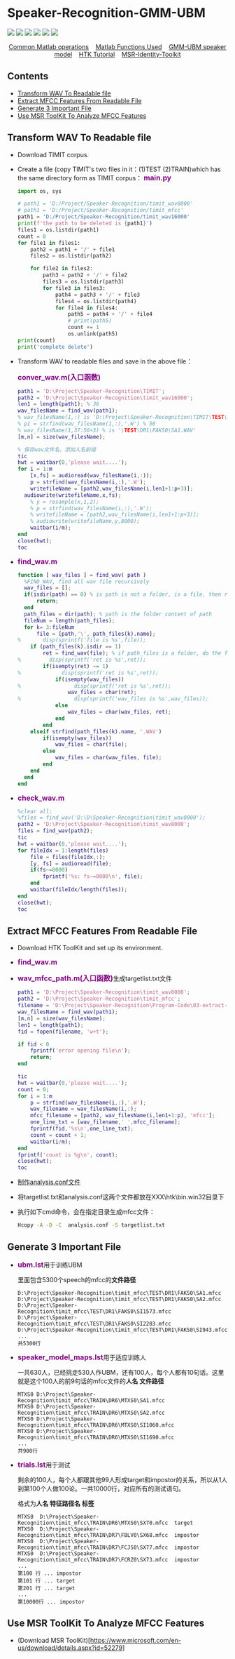 # Speaker-Recognition-GMM-UBM

![](https://img.shields.io/badge/build-success-green) ![](https://img.shields.io/badge/language-matlab-yellow) ![](https://img.shields.io/badge/Toolkit-MSR%20Identity%20Toolkit-orange) ![](https://img.shields.io/badge/method-GMM--UBM-blue) ![](https://img.shields.io/badge/license-MathWorks-brightgreen) 
![](./pictures/01-gmm-ubm.png)

<p align="center">
	<a href="./docs/matlab-common-operations.md">Common Matlab operations</a>&nbsp;&nbsp;&nbsp;
	<a href="./docs/matlab-functions-you-will-encounter.md">Matlab Functions Used</a>&nbsp;&nbsp;&nbsp;
	<a href="./docs/GMM-UBM-speaker-model.md">GMM-UBM speaker model</a>&nbsp;&nbsp;&nbsp;
	<a href="./docs/HTK-Tutorial.md">HTK Tutorial</a>&nbsp;&nbsp;&nbsp;
	<a href="./docs/MSR-Identity-Toolkit.md">MSR-Identity-Toolkit</a>
</p>

## Contents

- [Transform WAV To Readable file](#transform-wav-to-readable-file)
- [Extract MFCC Features From Readable File](#extract-mfcc-features-from-readable-file)
- [Generate 3 Important File](#generate-3-important-file)
- [Use MSR ToolKit To Analyze MFCC Features](#use-msr-toolkit-to-analyze-mfcc-features)




## Transform WAV To Readable file

- Download TIMIT corpus.

- Create a file (copy TIMIT's two files in it：(1)TEST (2)TRAIN)which has the same directory form as TIMIT corpus：
  <font color=800080 size=3>**main.py**</font>

  ```python
  import os, sys
  
  # path1 = 'D:/Project/Speaker-Recognition/timit_wav8000'
  # path1 = 'D:/Project/Speaker-Recognition/timit_mfcc'
  path1 = 'D:/Project/Speaker-Recognition/timit_wav16000'
  print(f'the path to be deleted is {path1}')
  files1 = os.listdir(path1)
  count = 0
  for file1 in files1:
      path2 = path1 + '/' + file1
      files2 = os.listdir(path2)
  
      for file2 in files2:
          path3 = path2 + '/' + file2
          files3 = os.listdir(path3)
          for file3 in files3:
              path4 = path3 + '/' + file3
              files4 = os.listdir(path4)
              for file4 in files4:
                  path5 = path4 + '/' + file4
                  # print(path5)
                  count += 1
                  os.unlink(path5)
  print(count)
  print('complete delete')
  ```

- Transform WAV to readable files and save in the above file：

  <font color=800080 size=3>**conver_wav.m(入口函数)**</font>

  ```matlab
  path1 = 'D:\Project\Speaker-Recognition\TIMIT';
  path2 = 'D:\Project\Speaker-Recognition\timit_wav16000';
  len1 = length(path1); % 36
  wav_filesName = find_wav(path1);
  % wav_filesName(1,:) is 'D:\Project\Speaker-Recognition\TIMIT\TEST\DR1\FAKS0\SA1.WAV'
  % p1 = strfind(wav_filesName(1,:),'.W') % 56
  % wav_filesName(1,37:56+3) % is '\TEST\DR1\FAKS0\SA1.WAV'
  [m,n] = size(wav_filesName);
  
  % 保存wav文件名，添加人名前缀
  tic
  hwt = waitbar(0,'please wait....');
  for i = 1:m
      [x,fs] = audioread(wav_filesName(i,:));
      p = strfind(wav_filesName(i,:),'.W'); 
      writefileName = [path2,wav_filesName(i,len1+1:p+3)];
  	audiowrite(writefileName,x,fs);
      % y = resample(x,1,2);
      % p = strfind(wav_filesName(i,:),'.W'); 
      % writefileName = [path2,wav_filesName(i,len1+1:p+3)];
      % audiowrite(writefileName,y,8000);
      waitbar(i/m);
  end
  close(hwt);
  toc
  ```


- <font color=800080 size=3>**find_wav.m**</font>

    ```matlab
    function [ wav_files ] = find_wav( path )
      %FIND_WAV, find all wav file recursively
      wav_files = [];
      if(isdir(path) == 0) % is path is not a folder, is a file, then return 
          return;
      end
      path_files = dir(path); % path is the folder content of path
      fileNum = length(path_files);
      for k= 3:fileNum
          file = [path,'\', path_files(k).name];
    %       disp(sprintf('file is %s',file));
        if (path_files(k).isdir == 1)
            ret = find_wav(file); % if path_files is a folder, do the find_wav function to the input(file)
    %         disp(sprintf('ret is %s',ret));
            if(isempty(ret) ~= 1)
    %             disp(sprintf('ret is %s',ret));
                if(isempty(wav_files))
    %                 disp(sprintf('ret is %s',ret));
                    wav_files = char(ret);
    %                 disp(sprintf('wav_files is %s',wav_files));
                else
                    wav_files = char(wav_files, ret);
                end
            end
        elseif strfind(path_files(k).name, '.WAV')
            if(isempty(wav_files))
                wav_files = char(file);
            else
                wav_files = char(wav_files, file);
            end
        end
      end
    end
    ```

- <font color=800080 size=3>**check_wav.m**</font>

    ```matlab
    %clear all;
    %files = find_wav('D:\D\Speaker-Recognition\timit_wav8000');
    path2 = 'D:\Project\Speaker-Recognition\timit_wav8000';
    files = find_wav(path2);
    tic
    hwt = waitbar(0,'please wait....');
    for fileIdx = 1:length(files)
        file = files(fileIdx,:);
        [y, fs] = audioread(file);
        if(fs~=8000)
            fprintf('%s: fs~=8000\n', file);
        end
        waitbar(fileIdx/length(files));
    end
    close(hwt);
    toc
    ```

## Extract MFCC Features From Readable File

- Download HTK ToolKit and set up its environment.

- <font color=800080 size=3>**find_wav.m**</font>

- <font color=800080 size=3>**wav_mfcc_path.m(入口函数)**</font>生成targetlist.txt文件

  ```matlab
  path1 = 'D:\Project\Speaker-Recognition\timit_wav8000';
  path2 = 'D:\Project\Speaker-Recognition\timit_mfcc';
  filename = 'D:\Project\Speaker-Recognition\Program-Code\03-extract-mfcc-from-wav\targetlist.txt';
  wav_filesName = find_wav(path1);
  [m,n] = size(wav_filesName);
  len1 = length(path1);
  fid = fopen(filename, 'w+t');
  
  if fid < 0
      fprintf('error opening file\n');
      return;
  end
  
  tic
  hwt = waitbar(0,'please wait....');
  count = 0;
  for i = 1:m
      p = strfind(wav_filesName(i,:),'.W'); 
      wav_filename = wav_filesName(i,:);
      mfcc_filename = [path2, wav_filesName(i,len1+1:p), 'mfcc'];
      one_line_txt = [wav_filename,' ',mfcc_filename];
      fprintf(fid,'%s\n',one_line_txt);
      count = count + 1;
      waitbar(i/m);
  end
  fprintf('count is %g\n', count);
  close(hwt);
  toc
  ```

- <a href="./docs/HTK-Tutorial.md">制作analysis.conf文件</a>

- 将targetlist.txt和analysis.conf这两个文件都放在XXX\htk\bin.win32目录下

- 执行如下cmd命令，会在指定目录生成mfcc文件：

  ```bash
  Hcopy -A -D -C  analysis.conf -S targetlist.txt
  ```


## Generate 3 Important File

- <font color=800080 size=3>**ubm.lst**</font>用于训练UBM

  里面包含5300个speech的mfcc的**文件路径**

  ```
  D:\Project\Speaker-Recognition\timit_mfcc\TEST\DR1\FAKS0\SA1.mfcc    
  D:\Project\Speaker-Recognition\timit_mfcc\TEST\DR1\FAKS0\SA2.mfcc    
  D:\Project\Speaker-Recognition\timit_mfcc\TEST\DR1\FAKS0\SI1573.mfcc 
  D:\Project\Speaker-Recognition\timit_mfcc\TEST\DR1\FAKS0\SI2203.mfcc 
  D:\Project\Speaker-Recognition\timit_mfcc\TEST\DR1\FAKS0\SI943.mfcc  
  ...
  共5300行
  ```

- <font color=800080 size=3>**speaker_model_maps.lst**</font>用于适应训练人

  一共630人，已经挑走530人作UBM，还有100人，每个人都有10句话。这里就是这个100人的前9句话的mfcc文件的**人名 文件路径**

  ```
  MTXS0 D:\Project\Speaker-Recognition\timit_mfcc\TRAIN\DR6\MTXS0\SA1.mfcc   
  MTXS0 D:\Project\Speaker-Recognition\timit_mfcc\TRAIN\DR6\MTXS0\SA2.mfcc   
  MTXS0 D:\Project\Speaker-Recognition\timit_mfcc\TRAIN\DR6\MTXS0\SI1060.mfcc
  MTXS0 D:\Project\Speaker-Recognition\timit_mfcc\TRAIN\DR6\MTXS0\SI1690.mfcc
  ...
  共900行
  ```

- <font color=800080 size=3>**trials.lst**</font>用于测试

  剩余的100人，每个人都跟其他99人形成target和impostor的关系，所以从1人到第100个人做100论。一共10000行，对应所有的测试语句。

  格式为**人名 特征路径名 标签**

  ```
  MTXS0  D:\Project\Speaker-Recognition\timit_mfcc\TRAIN\DR6\MTXS0\SX70.mfcc  target
  MTXS0  D:\Project\Speaker-Recognition\timit_mfcc\TRAIN\DR7\FBLV0\SX68.mfcc  impostor
  MTXS0  D:\Project\Speaker-Recognition\timit_mfcc\TRAIN\DR7\FCJS0\SX77.mfcc  impostor
  MTXS0  D:\Project\Speaker-Recognition\timit_mfcc\TRAIN\DR7\FCRZ0\SX73.mfcc  impostor
  ...
  第100 行 ... impostor
  第101 行 ... target
  第201 行 ... target
  ...
  第10000行 ... impostor
  ```

## Use MSR ToolKit To Analyze MFCC Features

- (Download MSR ToolKit)[https://www.microsoft.com/en-us/download/details.aspx?id=52279]

